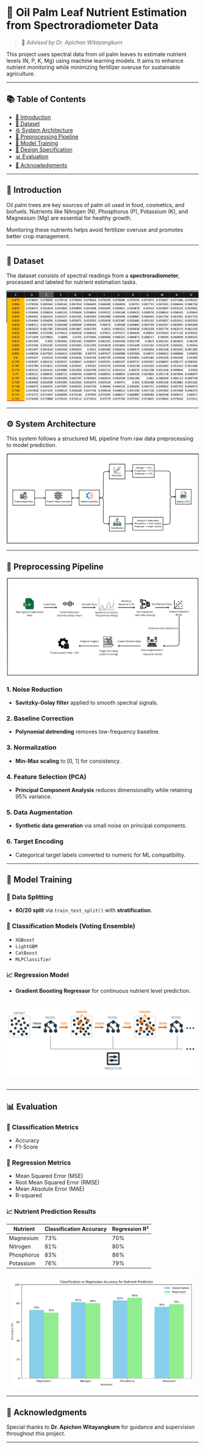 # 🌿 Oil Palm Leaf Nutrient Estimation from Spectroradiometer Data

> 📌 *Advised by Dr. Apichon Witayangkurn*

This project uses spectral data from oil palm leaves to estimate nutrient levels (N, P, K, Mg) using machine learning models. It aims to enhance nutrient monitoring while minimizing fertilizer overuse for sustainable agriculture.

---

## 📚 Table of Contents

- [🌱 Introduction](#-introduction)
- [📁 Dataset](#-dataset)
- [⚙️ System Architecture](#️-system-architecture)
- [🧪 Preprocessing Pipeline](#-preprocessing-pipeline)
- [🤖 Model Training](#-model-training)
- [📐 Design Specification](#-design-specification)
- [📊 Evaluation](#-evaluation)
- [🙏 Acknowledgments](#-acknowledgments)

---

## 🌱 Introduction

Oil palm trees are key sources of palm oil used in food, cosmetics, and biofuels. Nutrients like Nitrogen (N), Phosphorus (P), Potassium (K), and Magnesium (Mg) are essential for healthy growth.

Monitoring these nutrients helps avoid fertilizer overuse and promotes better crop management.

---

## 📁 Dataset

The dataset consists of spectral readings from a **spectroradiometer**, processed and labeled for nutrient estimation tasks.

![dataset](images/sample_spectral_data.png)

---

## ⚙️ System Architecture

This system follows a structured ML pipeline from raw data preprocessing to model prediction.

![systemarchitect](images/system_architecture.png)

---
## 🧪 Preprocessing Pipeline

![preprocess](images/preprocessing_pipelinepng.png)

### 1. Noise Reduction
- **Savitzky-Golay filter** applied to smooth spectral signals.

### 2. Baseline Correction
- **Polynomial detrending** removes low-frequency baseline.

### 3. Normalization
- **Min-Max scaling** to [0, 1] for consistency.

### 4. Feature Selection (PCA)
- **Principal Component Analysis** reduces dimensionality while retaining 95% variance.

### 5. Data Augmentation
- **Synthetic data generation** via small noise on principal components.

### 6. Target Encoding
- Categorical target labels converted to numeric for ML compatibility.

---

## 🤖 Model Training

### 📎 Data Splitting
- **80/20 split** via `train_test_split()` with **stratification**.

### 🧠 Classification Models (Voting Ensemble)
- `XGBoost`
- `LightGBM`
- `CatBoost`
- `MLPClassifier`

### 📈 Regression Model
- **Gradient Boosting Regressor** for continuous nutrient level prediction.

![regression](images/training_curve.png)

---

## 📊 Evaluation

### 🔎 Classification Metrics
- Accuracy
- F1-Score

### 🔧 Regression Metrics
- Mean Squared Error (MSE)
- Root Mean Squared Error (RMSE)
- Mean Absolute Error (MAE)
- R-squared

### 📈 Nutrient Prediction Results

| Nutrient   | Classification Accuracy | Regression R² |
|------------|--------------------------|---------------|
| Magnesium  | 73%                      | 70%           |
| Nitrogen   | 81%                      | 80%           |
| Phosphorus | 83%                      | 86%           |
| Potassium  | 76%                      | 79%           |

![classVsregress](images/classification_vs_regression.png)

---

## 🙏 Acknowledgments

Special thanks to **Dr. Apichon Witayangkurn** for guidance and supervision throughout this project.

---
